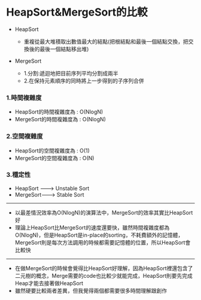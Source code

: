 # HeapSort&MergeSort的比較

* HeapSort
  * 重複從最大堆積取出數值最大的結點(把根結點和最後一個結點交換，把交換後的最後一個結點移出堆)

* MergeSort
  * 1.分割:遞迴地把目前序列平均分割成兩半
  * 2.在保持元素順序的同時將上一步得到的子序列合併

### 1.時間複雜度
* HeapSort的時間複雜度為 : O(NlogN)
* MergeSort的時間複雜度為 : O(NlogN)

### 2.空間複雜度
* HeapSort的空間複雜度為 : O(1)
* MergeSort的空間複雜度為 : O(N)

### 3.穩定性
* HeapSort ---> Unstable Sort
* MergeSort---> Stable Sort
----------------------------------------
* 以最差情況效率為O(NlogN)的演算法中，MergeSort的效率其實比HeapSort好
* 理論上HeapSort比MergeSort的速度還要快，雖然時間複雜度都為O(NlogN)，但是HeapSort是in-place的sorting，不耗費額外的記憶體， MergeSort則是每次方法調用的時候都需要記憶體的位置，所以HeapSort會比較快
----------------------------------------
* 在做MergeSort的時候會覺得比HeapSort好理解，因為HeapSort裡還包含了二元樹的概念，Merge需要的code也比較少就能完成，HeapSort則要先完成Heap才能去接著做HeapSort
* 雖然硬要比較兩者差異，但我覺得兩個都需要很多時間理解跟創作
